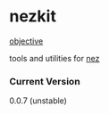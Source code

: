nezkit
======

[objective](https://github.com/nomilous/nezkit/blob/master/objective)

tools and utilities for [nez](https://github.com/nomilous/nez)

### Current Version

0.0.7 (unstable)

